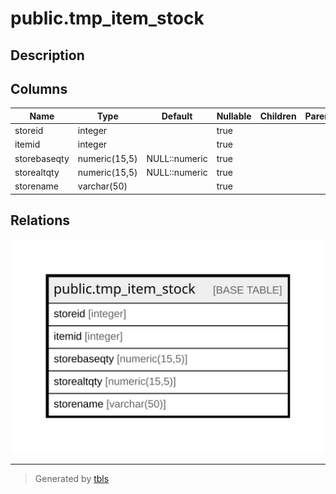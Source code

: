 # public.tmp_item_stock

## Description

## Columns

| Name | Type | Default | Nullable | Children | Parents | Comment |
| ---- | ---- | ------- | -------- | -------- | ------- | ------- |
| storeid | integer |  | true |  |  |  |
| itemid | integer |  | true |  |  |  |
| storebaseqty | numeric(15,5) | NULL::numeric | true |  |  |  |
| storealtqty | numeric(15,5) | NULL::numeric | true |  |  |  |
| storename | varchar(50) |  | true |  |  |  |

## Relations

![er](public.tmp_item_stock.svg)

---

> Generated by [tbls](https://github.com/k1LoW/tbls)
